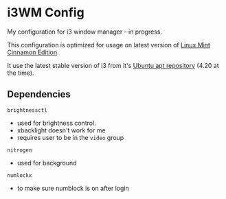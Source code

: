 # i3WM Config

My configuration for i3 window manager - in progress.

This configuration is optimized for usage on latest version of [Linux Mint Cinnamon Edition](https://www.linuxmint.com/download.php).

It use the latest stable version of i3 from it's [Ubuntu apt repository](https://i3wm.org/docs/repositories.html) (4.20 at the time).


## Dependencies

`brightnessctl`
- used for brightness control.
- xbacklight doesn't work for me
- requires user to be in the `video` group

`nitrogen`
- used for background 

`numlockx`
- to make sure numblock is on after login 
